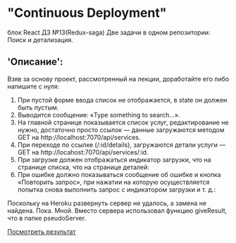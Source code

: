 # "Continuous Deployment"  
блок React ДЗ №13(Redux-saga) Две задачи в одном репозитории: Поиск и детализация.

## 'Описание': 
Взяв за основу проект, рассмотренный на лекции, доработайте его либо напишите с нуля:  
1. При пустой форме ввода список не отображается, в state он должен быть пустым.
2. Выводится сообщение: «Type something to search...».
3. На главной странице показывается список услуг, редактирование не нужно, достаточно просто ссылок — данные загружаются методом GET на http://localhost:7070/api/services.
4. При переходе по ссылке (/:id/details), загружаются детали услуги — GET на http://locahost:7070/api/services/:id.
5. При загрузке должен отображаться индикатор загрузки, что на странице списка, что на странице деталей:
6. При ошибке должно показываться сообщение об ошибке и кнопка «Повторить запрос», при нажатии на которую осуществляется попытка снова выполнить запрос с индикатором загрузки и т. д.:  

Поскольку на Heroku развернуть сервер не удалось, а замена не найдена. Пока. Мной. Вместо сервера использовал функцию giveResult, что в папке pseudoServer.


[Посмотреть результат](https://rbabarov.github.io/react13saga-search-detail/)
